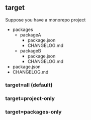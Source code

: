 
## target

Suppose you have a monorepo project

- packages
  - packageA
    - package.json
    - CHANGELOG.md
  - packageB
    - package.json
    - CHANGELOG.md
- package.json
- CHANGELOG.md

### target=all (default)

### target=project-only

### target=packages-only